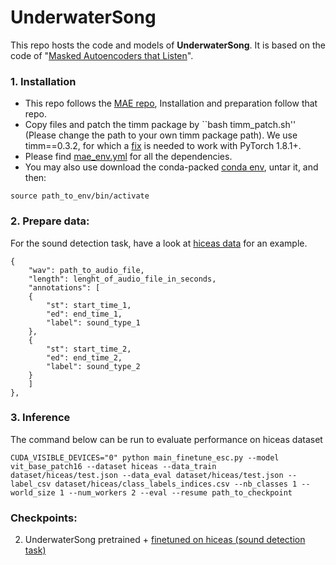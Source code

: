 # UnderwaterSong


This repo hosts the code and models of **UnderwaterSong**. It is based on the code of "[Masked Autoencoders that Listen](http://arxiv.org/abs/2207.06405)".

### 1. Installation
- This repo follows the [MAE repo](https://github.com/facebookresearch/mae), Installation and preparation follow that repo.
- Copy files and patch the timm package by ``bash timm_patch.sh'' (Please change the path to your own timm package path). We use timm==0.3.2, for which a [fix](https://github.com/rwightman/pytorch-image-models/issues/420#issuecomment-776459842) is needed to work with PyTorch 1.8.1+.
- Please find [mae_env.yml](./mae_env.yml) for all the dependencies.
- You may also use download the conda-packed [conda env](https://drive.google.com/file/d/1ECVmVyscVqmhI7OQa0nghIsWVaZhZx3q/view?usp=sharing), untar it, and then:
```
source path_to_env/bin/activate
```

### 2. Prepare data:
For the sound detection task, have a look at [hiceas data](dataset/hiceas/train.json) for an example.
```
{
    "wav": path_to_audio_file,
    "length": lenght_of_audio_file_in_seconds,
    "annotations": [
    {
        "st": start_time_1,
        "ed": end_time_1,
        "label": sound_type_1
    },
    {
        "st": start_time_2,
        "ed": end_time_2,
        "label": sound_type_2
    }
    ]
},
```

### 3. Inference 
The command below can be run to evaluate performance on hiceas dataset
```
CUDA_VISIBLE_DEVICES="0" python main_finetune_esc.py --model vit_base_patch16 --dataset hiceas --data_train dataset/hiceas/test.json --data_eval dataset/hiceas/test.json --label_csv dataset/hiceas/class_labels_indices.csv --nb_classes 1 --world_size 1 --num_workers 2 --eval --resume path_to_checkpoint
```

### Checkpoints:
2. UnderwaterSong pretrained + [finetuned on hiceas (sound detection task)](https://drive.google.com/file/d/18EsFOyZYvBYHkJ7_n7JFFWbj6crz01gq/view?usp=share_link)
